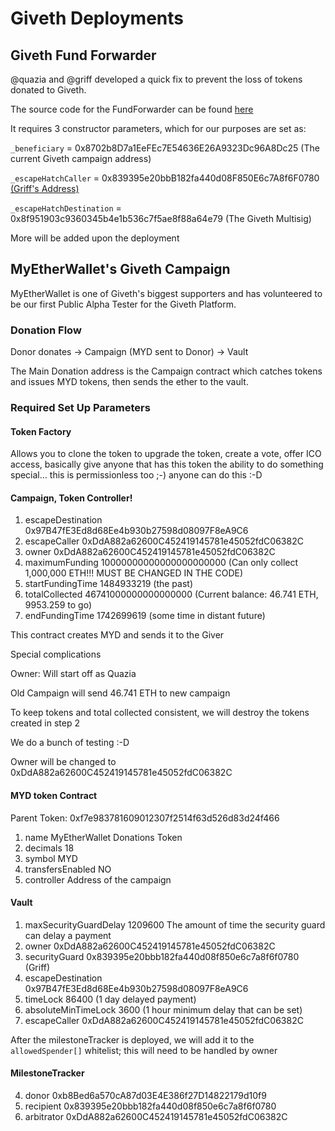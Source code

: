 # Giveth Deployments

## Giveth Fund Forwarder

@quazia and @griff developed a quick fix to prevent the loss of tokens donated to Giveth.

The source code for the FundForwarder can be found [here](https://github.com/Giveth/fund-forwarder/blob/master/contracts/FundForwarder.sol)

It requires 3 constructor parameters, which for our purposes are set as:

`_beneficiary` = 0x8702b8D7a1EeFEc7E54636E26A9323Dc96A8Dc25 (The current Giveth campaign address)

`_escapeHatchCaller` = 0x839395e20bbB182fa440d08F850E6c7A8f6F0780 [(Griff's Address)](https://twitter.com/thegrifft/status/755401659606528005)

`_escapeHatchDestination` = 0x8f951903c9360345b4e1b536c7f5ae8f88a64e79 (The Giveth Multisig)

More will be added upon the deployment

## MyEtherWallet's Giveth Campaign

MyEtherWallet is one of Giveth's biggest supporters and has volunteered to be our first Public Alpha Tester for the Giveth Platform.

### Donation Flow

Donor donates -> Campaign (MYD sent to Donor) -> Vault 

The Main Donation address is the Campaign contract which catches tokens and issues MYD tokens, then sends the ether to the vault. 



### Required Set Up Parameters

#### Token Factory 


Allows you to clone the token to upgrade the token, create a vote, offer ICO access, basically give anyone that has this token the ability to do something special… this is permissionless too ;-) anyone can do this :-D


#### Campaign, Token Controller! 


1.  escapeDestination    0x97B47fE3Ed8d68Ee4b930b27598d08097F8eA9C6
2.  escapeCaller    0xDdA882a62600C452419145781e45052fdC06382C
3.  owner    0xDdA882a62600C452419145781e45052fdC06382C
4.  maximumFunding    10000000000000000000000 (Can only collect 1,000,000 ETH!!! MUST BE CHANGED IN THE CODE) 
5.  startFundingTime    1484933219 (the past)
6.  totalCollected    46741000000000000000  (Current balance: 46.741 ETH, 9953.259 to go)
7.  endFundingTime    1742699619 (some time in distant future)

This contract creates MYD and sends it to the Giver  

Special complications

Owner: Will start off as Quazia

Old Campaign will send 46.741 ETH  to new campaign

To keep tokens and total collected consistent, we will destroy the tokens created in step 2

We do a bunch of testing :-D

Owner will be changed to 0xDdA882a62600C452419145781e45052fdC06382C 


#### MYD token Contract

Parent Token: 0xf7e983781609012307f2514f63d526d83d24f466

1.  name    MyEtherWallet Donations Token 
2.  decimals    18
3.  symbol    MYD 
4.  transfersEnabled    NO
5.  controller    Address of the campaign 



#### Vault

1.  maxSecurityGuardDelay    1209600 The amount of time the security guard can delay a payment
3.  owner    0xDdA882a62600C452419145781e45052fdC06382C 
5.  securityGuard    0x839395e20bbb182fa440d08f850e6c7a8f6f0780 (Griff)
6.  escapeDestination    0x97B47fE3Ed8d68Ee4b930b27598d08097F8eA9C6
7.  timeLock    86400 (1 day delayed payment)
9.  absoluteMinTimeLock    3600 (1 hour minimum delay that can be set)
10.  escapeCaller    0xDdA882a62600C452419145781e45052fdC06382C

After the milestoneTracker is deployed, we will add it to the `allowedSpender[]` whitelist; this will need to be handled by owner

#### MilestoneTracker 
4.  donor    0xb8Bed6a570cA87d03E4E386f27D14822179d10f9
5.  recipient    0x839395e20bbb182fa440d08f850e6c7a8f6f0780 
6.  arbitrator    0xDdA882a62600C452419145781e45052fdC06382C 



